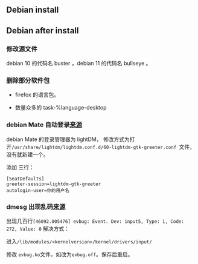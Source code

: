 ## Debian install


## Debian after install

### 修改源文件

debian 10 的代码名 buster ，debian 11 的代码名 bullseye 。

> 


### 删除部分软件包

- firefox 的语言包。

- 数量众多的 task-%language-desktop



### debian Mate 自动登录[来源](https://ubuntu-mate.community/t/auto-login-to-the-desktop/60)

  debian Mate 的登录管理器为 lightDM， 修改方式为打开`/usr/share/lightdm/lightdm.conf.d/60-lightdm-gtk-greeter.conf `文件，没有就新建一个。
  
  添加 三行：
  
  ```
[SeatDefaults]
greeter-session=lightdm-gtk-greeter
autologin-user=你的用户名
```

### dmesg 出现乱码[来源](http://forums.debian.net/viewtopic.php?t=8457)

出现几百行`[46092.005476] evbug: Event. Dev: input5, Type: 1, Code: 272, Value: 0`
解决方式：

  进入`/lib/modules/<kernelversion>/kernel/drivers/input/`
  
  修改 `evbug.ko`文件，如改为`evbug.off`。保存后重启。
  
  
